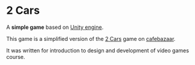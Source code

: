 # 2 Cars

A **simple game** based on [Unity engine](https://unity.com/).

This game is a simplified version of the [2 Cars](https://cafebazaar.ir/app/com.ketchapp.twocars) game on [cafebazaar](https://cafebazaar.ir/).

It was written for introduction to design and development of video games course.

